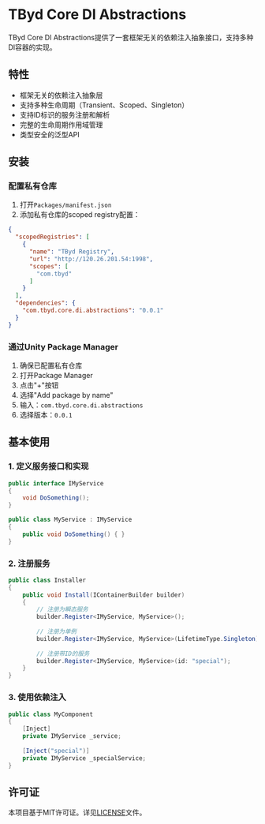 # TByd Core DI Abstractions

TByd Core DI Abstractions提供了一套框架无关的依赖注入抽象接口，支持多种DI容器的实现。

## 特性

- 框架无关的依赖注入抽象层
- 支持多种生命周期（Transient、Scoped、Singleton）
- 支持ID标识的服务注册和解析
- 完整的生命周期作用域管理
- 类型安全的泛型API

## 安装

### 配置私有仓库

1. 打开`Packages/manifest.json`
2. 添加私有仓库的scoped registry配置：

```json
{
  "scopedRegistries": [
    {
      "name": "TByd Registry",
      "url": "http://120.26.201.54:1998",
      "scopes": [
        "com.tbyd"
      ]
    }
  ],
  "dependencies": {
    "com.tbyd.core.di.abstractions": "0.0.1"
  }
}
```

### 通过Unity Package Manager

1. 确保已配置私有仓库
2. 打开Package Manager
3. 点击"+"按钮
4. 选择"Add package by name"
5. 输入：`com.tbyd.core.di.abstractions`
6. 选择版本：`0.0.1`

## 基本使用

### 1. 定义服务接口和实现

```csharp
public interface IMyService
{
    void DoSomething();
}

public class MyService : IMyService
{
    public void DoSomething() { }
}
```

### 2. 注册服务

```csharp
public class Installer
{
    public void Install(IContainerBuilder builder)
    {
        // 注册为瞬态服务
        builder.Register<IMyService, MyService>();
        
        // 注册为单例
        builder.Register<IMyService, MyService>(LifetimeType.Singleton);
        
        // 注册带ID的服务
        builder.Register<IMyService, MyService>(id: "special");
    }
}
```

### 3. 使用依赖注入

```csharp
public class MyComponent
{
    [Inject]
    private IMyService _service;
    
    [Inject("special")]
    private IMyService _specialService;
}
```

## 许可证

本项目基于MIT许可证。详见[LICENSE](LICENSE.md)文件。 